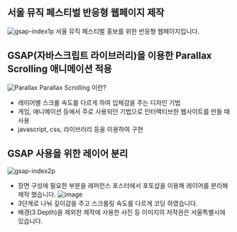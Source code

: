 ## 서울 뮤직 페스티벌 반응형 웹페이지 제작

![gsap-index1p](https://github.com/user-attachments/assets/6ed5dced-296c-480c-9385-8e34a4eee51f)
서울 뮤직 페스티벌 홍보를 위한 반응형 웹페이지입니다.

## GSAP(자바스크립트 라이브러리)을 이용한 Parallax Scrolling 애니메이션 적용

![Parallax](https://github.com/user-attachments/assets/1393ea5d-d64f-4f5f-a761-143c073c065e)
Parallax Scrolling 이란?

-   레이어별 스크롤 속도를 다르게 하여 입체감을 주는 디자인 기법
-   게임, 애니메이션 등에서 주로 사용되던 기법으로 인터랙티브한 웹사이트를 만들 때 사용
-   javascript, css, 라이브러리 등을 이용하여 구현

## GSAP 사용을 위한 레이어 분리

![gsap-index2p](https://github.com/user-attachments/assets/64ede396-c525-478e-a5de-58ab7d22aee8)
-   장면 구성에 필요한 부분을 래퍼런스 포스터에서 포토샵을 이용해 레이어를 분리해 제작 했습니다.
![image](https://github.com/user-attachments/assets/d1220c41-28d3-4bca-a17f-73ea4a101b01)
-   3단계로 나눠 깊이감을 주고 스크롤링 속도를 다르게 코딩 하였습니다.
-   배경(3 Depth)을 제외한 제작에 사용한 사진 등 이미지의 저작권은 서울특별시에 있습니다.

